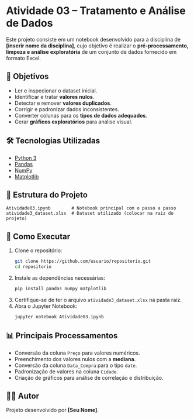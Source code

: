 # Atividade 03 – Tratamento e Análise de Dados

Este projeto consiste em um notebook desenvolvido para a disciplina de **[inserir nome da disciplina]**, cujo objetivo é realizar o **pré-processamento, limpeza e análise exploratória** de um conjunto de dados fornecido em formato Excel.  

## 📌 Objetivos  
- Ler e inspecionar o dataset inicial.  
- Identificar e tratar **valores nulos**.  
- Detectar e remover **valores duplicados**.  
- Corrigir e padronizar dados inconsistentes.  
- Converter colunas para os **tipos de dados adequados**.  
- Gerar **gráficos exploratórios** para análise visual.  

## 🛠️ Tecnologias Utilizadas  
- [Python 3](https://www.python.org/)  
- [Pandas](https://pandas.pydata.org/)  
- [NumPy](https://numpy.org/)  
- [Matplotlib](https://matplotlib.org/)  

## 📂 Estrutura do Projeto  
```
Atividade03.ipynb        # Notebook principal com o passo a passo
atividade3_dataset.xlsx  # Dataset utilizado (colocar na raiz do projeto)
```

## 🚀 Como Executar  
1. Clone o repositório:  
   ```bash
   git clone https://github.com/usuario/repositorio.git
   cd repositorio
   ```
2. Instale as dependências necessárias:  
   ```bash
   pip install pandas numpy matplotlib
   ```
3. Certifique-se de ter o arquivo `atividade3_dataset.xlsx` na pasta raiz.  
4. Abra o Jupyter Notebook:  
   ```bash
   jupyter notebook Atividade03.ipynb
   ```

## 📊 Principais Processamentos  
- Conversão da coluna `Preço` para valores numéricos.  
- Preenchimento dos valores nulos com a **mediana**.  
- Conversão da coluna `Data_Compra` para o tipo `date`.  
- Padronização de valores na coluna `Cidade`.  
- Criação de gráficos para análise de correlação e distribuição.  

## 👨‍💻 Autor  
Projeto desenvolvido por **[Seu Nome]**.  
